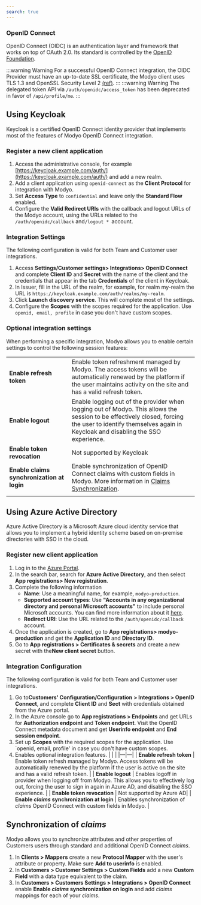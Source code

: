 ```yaml
---
search: true
---
```


### OpenID Connect

OpenID Connect (OIDC) is an authentication layer and framework that works on top of OAuth 2.0. Its standard is controlled by the [OpenID Foundation](https://openid.net/connect/).

:::warning Warning
For a successful OpenID Connect integration, the OIDC Provider must have an up-to-date SSL certificate, the Modyo client uses TLS 1.3 and OpenSSL Security Level 2 [(ref)](https://www.openssl.org/docs/man1.1.1/man3/SSL_CTX_get_security_level.html).
:::
:::warning Warning
The delegated token API via `/auth/openidc/access_token` has been deprecated in favor of `/api/profile/me`.
:::

## Using Keycloak

Keycloak is a certified OpenID Connect identity provider that implements most of the features of Modyo OpenID Connect integration.

### Register a new client application

1. Access the administrative console, for example [https://keycloak.example.com/auth/](https://keycloak.example.com/auth/) and add a new realm.
2. Add a client application using `openid-connect` as the **Client Protocol** for integration with Modyo.
3. Set **Access Type** to `confidential` and leave only the **Standard Flow** enabled.
4. Configure the **Valid Redirect URIs** with the callback and logout URLs of the Modyo account, using the URLs related to the `/auth/openidc/callback` and`/logout * `account.

### Integration Settings

The following configuration is valid for both Team and Customer user integrations.

1. Access **Settings/Customer settings> Integrations> OpenID Connect** and complete **Client ID** and **Secret** with the name of the client and the credentials that appear in the tab **Credentials** of the client in Keycloak.
2. In Issuer, fill in the URL of the realm, for example, for realm my-realm the URL is `https://keycloak.example.com/auth/realms/my-realm`.
3. Click **Launch discovery service**. This will complete most of the settings.
4. Configure the **Scopes** with the scopes required for the application. Use `openid, email, profile` in case you don't have custom scopes.

### Optional integration settings

When performing a specific integration, Modyo allows you to enable certain settings to control the following session features:

|                                                                     |                                                                                                                                                                                                                        |
|---------------------------------------------------------------------|:-----------------------------------------------------------------------------------------------------------------------------------------------------------------------------------------------------------------------|
| **Enable refresh token**                                         | Enable token refreshment managed by Modyo. The access tokens will be automatically renewed by the platform if the user maintains activity on the site and has a valid refresh token.          |
| **Enable logout**                                      | Enable logging out of the provider when logging out of Modyo. This allows the session to be effectively closed, forcing the user to identify themselves again in Keycloak and disabling the SSO experience. |
| **Enable token revocation**                                   | Not supported by Keycloak                                                                                                                                                                                              |
| **Enable claims synchronization at login** | Enable synchronization of OpenID Connect claims with custom fields in Modyo. More information in [Claims Synchronization](#claims-synchronization).                                                             |
|                                                                     |                                                                                                                                                                                                                        |

## Using Azure Active Directory

Azure Active Directory is a Microsoft Azure cloud identity service that allows you to implement a hybrid identity scheme based on on-premise directories with SSO in the cloud.

### Register new client application

1. Log in to the [Azure Portal](https://portal.azure.com/).
2. In the search bar, search for **Azure Active Directory**, and then select **App registrations> New registration**.
3. Complete the following information
   * **Name**: Use a meaningful name, for example, `modyo-production`.
   * **Supported account types**: Use **"Accounts in any organizational directory and personal Microsoft accounts"** to include personal Microsoft accounts. You can find more information about it [here](https://portal.azure.com/#blade/Microsoft_AAD_IAM/ActiveDirectoryMenuBlade/RegisteredApps).
   * **Redirect URI**: Use the URL related to the `/auth/openidc/callback` account.
4. Once the application is created, go to **App registrations> modyo-production** and get the **Application ID** and **Directory ID**.
5. Go to **App registrations > Certificates & secrets** and create a new secret with the**New client secret** button.

### Integration Configuration

The following configuration is valid for both Team and Customer user integrations.

1. Go to**Customers' Configuration/Configuration > Integrations > OpenID Connect**, and complete **Client ID** and **Sect** with credentials obtained from the Azure portal.
2. In the Azure console go to **App registrations > Endpoints** and get URLs for **Authorization endpoint** and **Token endpoint**. Visit the OpenID Connect metadata document and get **Userinfo endpoint** and **End session endpoint**.
3. Set up **Scopes** with the required scopes for the application. Use `openid, email, profile' in case you don't have custom scopes.
4. Enables optional integration features.
   | | |
   |—|—|
   | **Enable refresh token** | Enable token refresh managed by Modyo. Access tokens will be automatically renewed by the platform if the user is active on the site and has a valid refresh token. |
   | **Enable logout** | Enables logoff in provider when logging off from Modyo. This allows you to effectively log out, forcing the user to sign in again in Azure AD, and disabling the SSO experience. |
   | **Enable token revocation** | Not supported by Azure AD|
   | **Enable _claims_ synchronization at login** | Enables synchronization of _claims_ OpenID Connect with custom fields in Modyo. |

## Synchronization of _claims_

Modyo allows you to synchronize attributes and other properties of Customers users through standard and additional OpenID Connect _claims_.

1. In **Clients > Mappers** create a new **Protocol Mapper** with the user's attribute or property. Make sure **Add to userinfo** is enabled.
2. In **Customers > Customer Settings > Custom Fields** add a new **Custom Field** with a data type equivalent to the claim.
3. In **Customers > Customers Settings > Integrations > OpenID Connect** enable **Enable _claims_ synchronization on login** and add _claims_ mappings for each of your _claims_.
